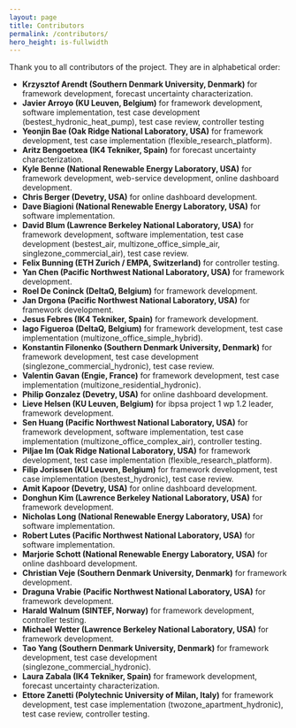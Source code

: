 ```yaml
---
layout: page
title: Contributors
permalink: /contributors/
hero_height: is-fullwidth
---
```


Thank you to all contributors of the project.  They are in alphabetical order:

- **Krzysztof Arendt (Southern Denmark University, Denmark)** for framework development, forecast uncertainty characterization.
- **Javier Arroyo (KU Leuven, Belgium)** for framework development, software implementation, test case development (bestest_hydronic_heat_pump), test case review, controller testing
- **Yeonjin Bae (Oak Ridge National Laboratory, USA)** for framework development, test case implementation (flexible_research_platform).
- **Aritz Bengoetxea (IK4 Tekniker, Spain)** for forecast uncertainty characterization.
- **Kyle Benne (National Renewable Energy Laboratory, USA)** for framework development, web-service development, online dashboard development.
- **Chris Berger (Devetry, USA)** for online dashboard development.
- **Dave Biagioni (National Renewable Energy Laboratory, USA)** for software implementation.
- **David Blum (Lawrence Berkeley National Laboratory, USA)** for framework development, software implementation, test case development (bestest_air, multizone_office_simple_air, singlezone_commercial_air), test case review.
- **Felix Bunning (ETH Zurich / EMPA, Switzerland)** for controller testing.
- **Yan Chen (Pacific Northwest National Laboratory, USA)** for framework development.
- **Roel De Coninck (DeltaQ, Belgium)** for framework development.
- **Jan Drgona (Pacific Northwest National Laboratory, USA)** for framework development.
- **Jesus Febres (IK4 Tekniker, Spain)** for framework development.
- **Iago Figueroa (DeltaQ, Belgium)** for framework development, test case implementation (multizone_office_simple_hybrid).
- **Konstantin Filonenko (Southern Denmark University, Denmark)** for framework development, test case development (singlezone_commercial_hydronic), test case review.
- **Valentin Gavan (Engie, France)** for framework development, test case implementation (multizone_residential_hydronic).
- **Philip Gonzalez (Devetry, USA)** for online dashboard development.
- **Lieve Helsen (KU Leuven, Belgium)** for ibpsa project 1 wp 1.2 leader, framework development.
- **Sen Huang (Pacific Northwest National Laboratory, USA)** for framework development, software implementation, test case implementation (multizone_office_complex_air), controller testing.
- **Piljae Im (Oak Ridge National Laboratory, USA)** for framework development, test case implementation (flexible_research_platform).
- **Filip Jorissen (KU Leuven, Belgium)** for framework development, test case implementation (bestest_hydronic), test case review.
- **Amit Kapoor (Devetry, USA)** for online dashboard development.
- **Donghun Kim (Lawrence Berkeley National Laboratory, USA)** for framework development.
- **Nicholas Long (National Renewable Energy Laboratory, USA)** for software implementation.
- **Robert Lutes (Pacific Northwest National Laboratory, USA)** for software implementation.
- **Marjorie Schott (National Renewable Energy Laboratory, USA)** for online dashboard development.
- **Christian Veje (Southern Denmark University, Denmark)** for framework development.
- **Draguna Vrabie (Pacific Northwest National Laboratory, USA)** for framework development.
- **Harald Walnum (SINTEF, Norway)** for framework development, controller testing.
- **Michael Wetter (Lawrence Berkeley National Laboratory, USA)** for framework development.
- **Tao Yang (Southern Denmark University, Denmark)** for framework development, test case development (singlezone_commercial_hydronic).
- **Laura Zabala (IK4 Tekniker, Spain)** for framework development, forecast uncertainty characterization.
- **Ettore Zanetti (Polytechnic University of Milan, Italy)** for framework development, test case implementation (twozone_apartment_hydronic), test case review, controller testing.
